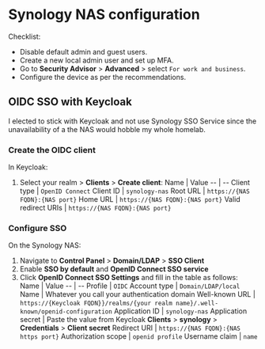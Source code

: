 # Synology NAS configuration

Checklist:

- Disable default admin and guest users.
- Create a new local admin user and set up MFA.
- Go to **Security Advisor** > **Advanced** > select `For work and business`.
- Configure the device as per the recommendations.

## OIDC SSO with Keycloak

I elected to stick with Keycloak and not use Synology SSO Service since the unavailability of a the NAS would hobble my whole homelab.

### Create the OIDC client

In Keycloak:

1. Select your realm > **Clients** > **Create client**:
   Name | Value
   -- | --
   Client type | `OpenID Connect`
   Client ID | `synology-nas`
   Root URL | `https://{NAS FQDN}:{NAS port}`
   Home URL | `https://{NAS FQDN}:{NAS port}`
   Valid redirect URIs | `https://{NAS FQDN}:{NAS port}`

### Configure SSO

On the Synology NAS:

1. Navigate to **Control Panel** > **Domain/LDAP** > **SSO Client**
1. Enable **SSO by default** and **OpenID Connect SSO service**
1. Click **OpenID Connect SSO Settings** and fill in the table as follows:
   Name | Value
   -- | --
   Profile | `OIDC`
   Account type | `Domain/LDAP/local`
   Name | Whatever you call your authentication domain
   Well-known URL | `https://{Keycloak FQDN}}/realms/{your realm name}/.well-known/openid-configuration`
   Application ID | `synology-nas`
   Application secret | Paste the value from Keycloak **Clients** > **synology** > **Credentials** > **Client secret**
   Redirect URI | `https://{NAS FQDN}:{NAS https port}`
   Authorization scope | `openid profile`
   Username claim | `name`
